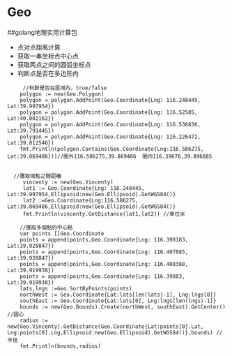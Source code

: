 # Geo
##golang地理实用计算包
* 点对点距离计算
* 获取一串坐标点中心点
* 获取两点之间的圆弧坐标点
* 判断点是否在多边形内
```
     //判斷是否在區域內，true/false
	polygon := new(Geo.Polygon)
	polygon = polygon.AddPoint(Geo.Coordinate{Lng: 116.248445, Lat:39.997954})
	polygon = polygon.AddPoint(Geo.Coordinate{Lng: 116.52585, Lat:40.002162})
	polygon = polygon.AddPoint(Geo.Coordinate{Lng: 116.536836, Lat:39.791445})
	polygon = polygon.AddPoint(Geo.Coordinate{Lng: 116.226472, Lat:39.812546})
	fmt.Println(polygon.Contains(Geo.Coordinate{Lng:116.586275, Lat:39.869486}))//圈外116.586275,39.869486  圈内116.39676,39.896885 


```
      //獲取兩點之間距離
	     vincenty := new(Geo.Vincenty)
	     lat1 := Geo.Coordinate{Lng: 116.248445, Lat:39.997954,Ellipsoid:new(Geo.Ellipsoid).GetWGS84()}
	     lat2 :=Geo.Coordinate{Lng:116.586275, Lat:39.869486,Ellipsoid:new(Geo.Ellipsoid).GetWGS84()}
	     fmt.Println(vincenty.GetDistance(lat1,lat2)) //單位米

```
	//獲取多個點的中心點
	var points []Geo.Coordinate
	points = append(points,Geo.Coordinate{Lng: 116.398183, Lat:39.928847})
	points = append(points,Geo.Coordinate{Lng: 116.407885, Lat:39.928847})
	points = append(points,Geo.Coordinate{Lng: 116.408388, Lat:39.919938})
	points = append(points,Geo.Coordinate{Lng: 116.39883, Lat:39.919938})
	lats,lngs :=Geo.SortByPoints(points)
	northWest := Geo.Coordinate{Lat:lats[len(lats)-1], Lng:lngs[0]}
	southEast := Geo.Coordinate{Lat:lats[0], Lng:lngs[len(lngs)-1]}
	bounds := new(Geo.Bounds).Create(northWest, southEast).GetCenter() //圆心
	radius := new(Geo.Vincenty).GetDistance(Geo.Coordinate{Lat:points[0].Lat, Lng:points[0].Lng,Ellipsoid:new(Geo.Ellipsoid).GetWGS84()},bounds) //半径
	fmt.Println(bounds,radius)
